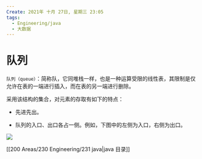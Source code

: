 ```yaml
---
Create: 2021年 十月 27日, 星期三 23:05
tags: 
  - Engineering/java
  - 大数据
---
```


# 队列

`队列（queue）`：简称队，它同堆栈一样，也是一种运算受限的线性表，其限制是仅允许在表的一端进行插入，而在表的另一端进行删除。

采用该结构的集合，对元素的存取有如下的特点：

-   先进先出。
    
-   队列的入口、出口各占一侧。例如，下图中的左侧为入口，右侧为出口。
    

![](https://images-1257755739.cos.ap-guangzhou.myqcloud.com/hexo/posts/java-data-structure/%E9%98%9F%E5%88%97%E5%9B%BE.bmp)



[[200 Areas/230 Engineering/231 java|java 目录]]